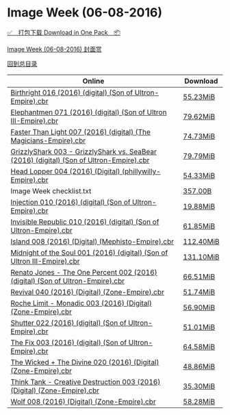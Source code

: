 # Image Week (06-08-2016)

[✅&emsp;打包下载 Download in One Pack&emsp;📦](https://pan.baidu.com/s/1dFFAYfn)

[Image Week (06-08-2016) 封面赏](/https://github.com/alicewish/markdown/blob/master/cover/Image-Week-06-08-2016-Covers.md)



[回到总目录](https://github.com/alicewish/markdown/blob/master/Catalogs.md)



Online | Download
--- | ---
[Birthright 016 (2016) (digital) (Son of Ultron-Empire).cbr](https://github.com/alicewish/markdown/blob/master/comic/Birthright-016-2016-digital-Son-of-Ultron-Empire-cbr.md) | [55.23MiB](https://pan.baidu.com/s/1dFFAYfn#list/path=%2FImage%20Week%202016%20Q2%2FImage%20Week%20%2806-08-2016%29%2F%E3%82%A4%E3%82%AF%E3%82%B9%E3%82%A8%E3%82%BB%E3%82%BF%E3%82%BF%E3%82%BD%E3%82%B9%E3%82%B3%E3%82%B5%E3%82%B7%E3%82%BF%E3%82%B9%E3%82%BD%E3%82%B9%E3%82%AF%E3%82%BF%E3%82%B5%E3%82%BB%E3%82%A6%E3%82%B3%E3%82%A6%E3%82%B7%E3%82%B7%E3%82%AB%E3%82%B1%E3%82%AB%E3%82%A8%E3%82%BD%E3%82%AA%E3%82%A6&parentPath=%2FImage%20Week%202016%20Q2)
[Elephantmen 071 (2016) (digital) (Son of Ultron III-Empire).cbr](https://github.com/alicewish/markdown/blob/master/comic/Elephantmen-071-2016-digital-Son-of-Ultron-III-Empire-cbr.md) | [79.62MiB](https://pan.baidu.com/s/1dFFAYfn#list/path=%2FImage%20Week%202016%20Q2%2FImage%20Week%20%2806-08-2016%29%2F%E3%82%BF%E3%82%AF%E3%82%BB%E3%82%B3%E3%82%BB%E3%82%BB%E3%82%BD%E3%82%B5%E3%82%BF%E3%82%BD%E3%82%BF%E3%82%AB%E3%82%AB%E3%82%AB%E3%82%B1%E3%82%B5%E3%82%AB%E3%82%A6%E3%82%AB%E3%82%B3%E3%82%A8%E3%82%B3%E3%82%BD%E3%82%B9%E3%82%BF%E3%82%AD%E3%82%B5%E3%82%BF%E3%82%B9%E3%82%BD%E3%82%B9%E3%82%B5&parentPath=%2FImage%20Week%202016%20Q2)
[Faster Than Light 007 (2016) (digital) (The Magicians-Empire).cbr](https://github.com/alicewish/markdown/blob/master/comic/Faster-Than-Light-007-2016-digital-Magicians-Empire-cbr.md) | [74.73MiB](https://pan.baidu.com/s/1dFFAYfn#list/path=%2FImage%20Week%202016%20Q2%2FImage%20Week%20%2806-08-2016%29%2F%E3%82%AA%E3%82%B9%E3%82%B3%E3%82%A6%E3%82%A2%E3%82%BB%E3%82%AB%E3%82%B3%E3%82%BF%E3%82%B1%E3%82%BB%E3%82%B3%E3%82%A2%E3%82%B1%E3%82%B7%E3%82%AD%E3%82%B5%E3%82%A4%E3%82%B5%E3%82%BF%E3%82%BB%E3%82%BB%E3%82%B7%E3%82%B1%E3%82%B7%E3%82%A4%E3%82%BF%E3%82%A6%E3%82%B1%E3%82%B3%E3%82%AF%E3%82%AD&parentPath=%2FImage%20Week%202016%20Q2)
[GrizzlyShark 003 - GrizzlyShark vs. SeaBear (2016) (digital) (Son of Ultron-Empire).cbr](https://github.com/alicewish/markdown/blob/master/comic/GrizzlyShark-003-GrizzlyShark-vs-SeaBear-2016-digital-Son-of-Ultron-Empire-cbr.md) | [79.79MiB](https://pan.baidu.com/s/1dFFAYfn#list/path=%2FImage%20Week%202016%20Q2%2FImage%20Week%20%2806-08-2016%29%2F%E3%82%B3%E3%82%B9%E3%82%AA%E3%82%A4%E3%82%BB%E3%82%BD%E3%82%BF%E3%82%AA%E3%82%B9%E3%82%AB%E3%82%A4%E3%82%B5%E3%82%B1%E3%82%B9%E3%82%AF%E3%82%BB%E3%82%A6%E3%82%B5%E3%82%AA%E3%82%AF%E3%82%BF%E3%82%AF%E3%82%B1%E3%82%BF%E3%82%B1%E3%82%BF%E3%82%B3%E3%82%AF%E3%82%AF%E3%82%A8%E3%82%A4%E3%82%B5&parentPath=%2FImage%20Week%202016%20Q2)
[Head Lopper 004 (2016) (Digital) (phillywilly-Empire).cbr](https://github.com/alicewish/markdown/blob/master/comic/Head-Lopper-004-2016-Digital-phillywilly-Empire-cbr.md) | [54.33MiB](https://pan.baidu.com/s/1dFFAYfn#list/path=%2FImage%20Week%202016%20Q2%2FImage%20Week%20%2806-08-2016%29%2F%E3%82%A6%E3%82%A2%E3%82%AD%E3%82%BB%E3%82%A4%E3%82%A2%E3%82%BB%E3%82%B1%E3%82%B9%E3%82%A8%E3%82%AF%E3%82%B1%E3%82%AB%E3%82%A8%E3%82%B3%E3%82%B9%E3%82%A4%E3%82%B9%E3%82%B9%E3%82%B5%E3%82%B3%E3%82%A6%E3%82%B5%E3%82%AD%E3%82%B3%E3%82%BB%E3%82%BD%E3%82%A2%E3%82%B3%E3%82%A4%E3%82%A4%E3%82%AB&parentPath=%2FImage%20Week%202016%20Q2)
Image Week checklist.txt | [357.00B](https://pan.baidu.com/s/1dFFAYfn#list/path=%2FImage%20Week%202016%20Q2%2FImage%20Week%20%2806-08-2016%29%2F%E3%82%B1%E3%82%AF%E3%82%BD%E3%82%BD%E3%82%AF%E3%82%AA%E3%82%BB%E3%82%BB%E3%82%B7%E3%82%B3%E3%82%B7%E3%82%BF%E3%82%B7%E3%82%A4%E3%82%BD%E3%82%AF%E3%82%B5%E3%82%BB%E3%82%BB%E3%82%B3%E3%82%B5%E3%82%BF%E3%82%BB%E3%82%B5%E3%82%B9%E3%82%B9%E3%82%B1%E3%82%AB%E3%82%BD%E3%82%A6%E3%82%A6%E3%82%B3&parentPath=%2FImage%20Week%202016%20Q2)
[Injection 010 (2016) (digital) (Son of Ultron-Empire).cbr](https://github.com/alicewish/markdown/blob/master/comic/Injection-010-2016-digital-Son-of-Ultron-Empire-cbr.md) | [19.88MiB](https://pan.baidu.com/s/1dFFAYfn#list/path=%2FImage%20Week%202016%20Q2%2FImage%20Week%20%2806-08-2016%29%2F%E3%82%AD%E3%82%B9%E3%82%B3%E3%82%AD%E3%82%BD%E3%82%B7%E3%82%AF%E3%82%A4%E3%82%BB%E3%82%BD%E3%82%B7%E3%82%A4%E3%82%A8%E3%82%B9%E3%82%A2%E3%82%B3%E3%82%B1%E3%82%AD%E3%82%B3%E3%82%A6%E3%82%BF%E3%82%B5%E3%82%A4%E3%82%AA%E3%82%B1%E3%82%B5%E3%82%A2%E3%82%B3%E3%82%BB%E3%82%B5%E3%82%B7%E3%82%A8&parentPath=%2FImage%20Week%202016%20Q2)
[Invisible Republic 010 (2016) (digital) (Son of Ultron-Empire).cbr](https://github.com/alicewish/markdown/blob/master/comic/Invisible-Republic-010-2016-digital-Son-of-Ultron-Empire-cbr.md) | [61.85MiB](https://pan.baidu.com/s/1dFFAYfn#list/path=%2FImage%20Week%202016%20Q2%2FImage%20Week%20%2806-08-2016%29%2F%E3%82%A2%E3%82%B7%E3%82%B9%E3%82%AB%E3%82%BF%E3%82%AB%E3%82%BB%E3%82%AA%E3%82%B3%E3%82%A8%E3%82%A8%E3%82%BF%E3%82%A2%E3%82%B7%E3%82%B7%E3%82%B5%E3%82%AD%E3%82%A6%E3%82%B3%E3%82%BF%E3%82%A2%E3%82%B3%E3%82%A8%E3%82%A4%E3%82%A4%E3%82%AA%E3%82%B9%E3%82%BF%E3%82%BF%E3%82%AD%E3%82%B1%E3%82%AB&parentPath=%2FImage%20Week%202016%20Q2)
[Island 008 (2016) (Digital) (Mephisto-Empire).cbr](https://github.com/alicewish/markdown/blob/master/comic/Island-008-2016-Digital-Mephisto-Empire-cbr.md) | [112.40MiB](https://pan.baidu.com/s/1dFFAYfn#list/path=%2FImage%20Week%202016%20Q2%2FImage%20Week%20%2806-08-2016%29%2F%E3%82%B5%E3%82%A6%E3%82%BB%E3%82%BD%E3%82%A6%E3%82%B3%E3%82%A6%E3%82%BF%E3%82%BB%E3%82%B1%E3%82%B9%E3%82%AB%E3%82%AD%E3%82%BF%E3%82%AF%E3%82%AB%E3%82%B9%E3%82%B9%E3%82%AD%E3%82%BF%E3%82%B9%E3%82%A4%E3%82%BD%E3%82%A8%E3%82%B1%E3%82%BD%E3%82%AA%E3%82%AD%E3%82%B3%E3%82%BD%E3%82%AF%E3%82%AD&parentPath=%2FImage%20Week%202016%20Q2)
[Midnight of the Soul 001 (2016) (digital) (Son of Ultron III-Empire).cbr](https://github.com/alicewish/markdown/blob/master/comic/Midnight-of-Soul-001-2016-digital-Son-of-Ultron-III-Empire-cbr.md) | [131.10MiB](https://pan.baidu.com/s/1dFFAYfn#list/path=%2FImage%20Week%202016%20Q2%2FImage%20Week%20%2806-08-2016%29%2F%E3%82%AA%E3%82%B9%E3%82%A8%E3%82%B7%E3%82%BD%E3%82%BD%E3%82%B7%E3%82%B3%E3%82%AA%E3%82%A6%E3%82%AB%E3%82%B5%E3%82%BB%E3%82%BD%E3%82%B9%E3%82%AB%E3%82%AA%E3%82%BB%E3%82%A4%E3%82%BD%E3%82%A6%E3%82%BB%E3%82%B9%E3%82%A2%E3%82%AD%E3%82%B5%E3%82%A2%E3%82%AD%E3%82%B7%E3%82%B7%E3%82%A2%E3%82%B3&parentPath=%2FImage%20Week%202016%20Q2)
[Renato Jones - The One Percent 002 (2016) (digital) (Son of Ultron-Empire).cbr](https://github.com/alicewish/markdown/blob/master/comic/Renato-Jones-One-Percent-002-2016-digital-Son-of-Ultron-Empire-cbr.md) | [66.51MiB](https://pan.baidu.com/s/1dFFAYfn#list/path=%2FImage%20Week%202016%20Q2%2FImage%20Week%20%2806-08-2016%29%2F%E3%82%AF%E3%82%A2%E3%82%BD%E3%82%B3%E3%82%A2%E3%82%A4%E3%82%A2%E3%82%A2%E3%82%AA%E3%82%B5%E3%82%B9%E3%82%A2%E3%82%A2%E3%82%A4%E3%82%A8%E3%82%BB%E3%82%AF%E3%82%A6%E3%82%A2%E3%82%BD%E3%82%AD%E3%82%BD%E3%82%A6%E3%82%AD%E3%82%BB%E3%82%AA%E3%82%BB%E3%82%B9%E3%82%B7%E3%82%A2%E3%82%AF%E3%82%B3&parentPath=%2FImage%20Week%202016%20Q2)
[Revival 040 (2016) (Digital) (Zone-Empire).cbr](https://github.com/alicewish/markdown/blob/master/comic/Revival-040-2016-Digital-Zone-Empire-cbr.md) | [51.74MiB](https://pan.baidu.com/s/1dFFAYfn#list/path=%2FImage%20Week%202016%20Q2%2FImage%20Week%20%2806-08-2016%29%2F%E3%82%BD%E3%82%A6%E3%82%A8%E3%82%B7%E3%82%B5%E3%82%BF%E3%82%B5%E3%82%AD%E3%82%A6%E3%82%BF%E3%82%A4%E3%82%A6%E3%82%B1%E3%82%B9%E3%82%BD%E3%82%BD%E3%82%AB%E3%82%A8%E3%82%AD%E3%82%B1%E3%82%AF%E3%82%A4%E3%82%B5%E3%82%A2%E3%82%A6%E3%82%B9%E3%82%A2%E3%82%A6%E3%82%A4%E3%82%B7%E3%82%B1%E3%82%A6&parentPath=%2FImage%20Week%202016%20Q2)
[Roche Limit - Monadic 003 (2016) (Digital) (Zone-Empire).cbr](https://github.com/alicewish/markdown/blob/master/comic/Roche-Limit-Monadic-003-2016-Digital-Zone-Empire-cbr.md) | [56.90MiB](https://pan.baidu.com/s/1dFFAYfn#list/path=%2FImage%20Week%202016%20Q2%2FImage%20Week%20%2806-08-2016%29%2F%E3%82%B9%E3%82%BF%E3%82%A8%E3%82%A2%E3%82%BB%E3%82%AF%E3%82%B9%E3%82%B5%E3%82%BB%E3%82%A4%E3%82%AD%E3%82%B3%E3%82%B3%E3%82%B3%E3%82%AA%E3%82%B1%E3%82%B7%E3%82%A2%E3%82%B5%E3%82%B7%E3%82%A4%E3%82%A8%E3%82%B1%E3%82%A4%E3%82%A8%E3%82%A8%E3%82%A6%E3%82%BF%E3%82%AF%E3%82%AF%E3%82%A8%E3%82%A2&parentPath=%2FImage%20Week%202016%20Q2)
[Shutter 022 (2016) (digital) (Son of Ultron-Empire).cbr](https://github.com/alicewish/markdown/blob/master/comic/Shutter-022-2016-digital-Son-of-Ultron-Empire-cbr.md) | [51.01MiB](https://pan.baidu.com/s/1dFFAYfn#list/path=%2FImage%20Week%202016%20Q2%2FImage%20Week%20%2806-08-2016%29%2F%E3%82%A6%E3%82%AD%E3%82%AA%E3%82%A6%E3%82%B3%E3%82%BD%E3%82%B1%E3%82%B9%E3%82%B5%E3%82%B7%E3%82%B7%E3%82%AF%E3%82%B5%E3%82%AA%E3%82%B1%E3%82%AA%E3%82%B9%E3%82%AA%E3%82%BF%E3%82%A4%E3%82%AF%E3%82%A2%E3%82%B7%E3%82%B3%E3%82%B5%E3%82%AB%E3%82%BB%E3%82%B7%E3%82%AA%E3%82%AB%E3%82%AD%E3%82%A6&parentPath=%2FImage%20Week%202016%20Q2)
[The Fix 003 (2016) (digital) (Son of Ultron-Empire).cbr](https://github.com/alicewish/markdown/blob/master/comic/Fix-003-2016-digital-Son-of-Ultron-Empire-cbr.md) | [64.58MiB](https://pan.baidu.com/s/1dFFAYfn#list/path=%2FImage%20Week%202016%20Q2%2FImage%20Week%20%2806-08-2016%29%2F%E3%82%AB%E3%82%A2%E3%82%BF%E3%82%A4%E3%82%A6%E3%82%B7%E3%82%B9%E3%82%B1%E3%82%A4%E3%82%B7%E3%82%B9%E3%82%A6%E3%82%A4%E3%82%BF%E3%82%A6%E3%82%A6%E3%82%B1%E3%82%AA%E3%82%A4%E3%82%AF%E3%82%A8%E3%82%BB%E3%82%B3%E3%82%A6%E3%82%BF%E3%82%AD%E3%82%B3%E3%82%BB%E3%82%A6%E3%82%A6%E3%82%B5%E3%82%BD&parentPath=%2FImage%20Week%202016%20Q2)
[The Wicked + The Divine 020 (2016) (Digital) (Zone-Empire).cbr](https://github.com/alicewish/markdown/blob/master/comic/Wicked-Divine-020-2016-Digital-Zone-Empire-cbr.md) | [48.86MiB](https://pan.baidu.com/s/1dFFAYfn#list/path=%2FImage%20Week%202016%20Q2%2FImage%20Week%20%2806-08-2016%29%2F%E3%82%BD%E3%82%AD%E3%82%A8%E3%82%B9%E3%82%A6%E3%82%AD%E3%82%B1%E3%82%A6%E3%82%A8%E3%82%AA%E3%82%BF%E3%82%AB%E3%82%A4%E3%82%B1%E3%82%A6%E3%82%B9%E3%82%B7%E3%82%A4%E3%82%AF%E3%82%A6%E3%82%A6%E3%82%A6%E3%82%B1%E3%82%B9%E3%82%AF%E3%82%B7%E3%82%AA%E3%82%A6%E3%82%BF%E3%82%B9%E3%82%B7%E3%82%A4&parentPath=%2FImage%20Week%202016%20Q2)
[Think Tank - Creative Destruction 003 (2016) (Digital) (Zone-Empire).cbr](https://github.com/alicewish/markdown/blob/master/comic/Think-Tank-Creative-Destruction-003-2016-Digital-Zone-Empire-cbr.md) | [35.30MiB](https://pan.baidu.com/s/1dFFAYfn#list/path=%2FImage%20Week%202016%20Q2%2FImage%20Week%20%2806-08-2016%29%2F%E3%82%B3%E3%82%A6%E3%82%A6%E3%82%B5%E3%82%B9%E3%82%B7%E3%82%AF%E3%82%AA%E3%82%B3%E3%82%A8%E3%82%A8%E3%82%B9%E3%82%B9%E3%82%BD%E3%82%A4%E3%82%AF%E3%82%B7%E3%82%B5%E3%82%B1%E3%82%A4%E3%82%A6%E3%82%A8%E3%82%BB%E3%82%BF%E3%82%AF%E3%82%BD%E3%82%BF%E3%82%A8%E3%82%A2%E3%82%BD%E3%82%B1%E3%82%AD&parentPath=%2FImage%20Week%202016%20Q2)
[Wolf 008 (2016) (Digital) (Zone-Empire).cbr](https://github.com/alicewish/markdown/blob/master/comic/Wolf-008-2016-Digital-Zone-Empire-cbr.md) | [58.28MiB](https://pan.baidu.com/s/1dFFAYfn#list/path=%2FImage%20Week%202016%20Q2%2FImage%20Week%20%2806-08-2016%29%2F%E3%82%B7%E3%82%A4%E3%82%B5%E3%82%BF%E3%82%A8%E3%82%AF%E3%82%B1%E3%82%AD%E3%82%A8%E3%82%AD%E3%82%BD%E3%82%AF%E3%82%B7%E3%82%A2%E3%82%B3%E3%82%AB%E3%82%A4%E3%82%B3%E3%82%B3%E3%82%BD%E3%82%A8%E3%82%AF%E3%82%AA%E3%82%AD%E3%82%B1%E3%82%AB%E3%82%B1%E3%82%AA%E3%82%B1%E3%82%B3%E3%82%AD%E3%82%BF&parentPath=%2FImage%20Week%202016%20Q2)